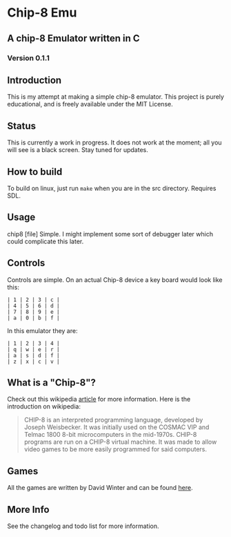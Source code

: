 # Chip-8 Emu
## A chip-8 Emulator written in C
### Version 0.1.1

## Introduction
This is my attempt at making a simple chip-8 emulator. This project is purely educational, and is freely available under the MIT License.

## Status
This is currently a work in progress. It does not work at the moment; all you will see is a black screen. Stay tuned for updates.

## How to build
To build on linux, just run `make` when you are in the src directory.
Requires SDL.

## Usage
chip8 [file]
Simple. I might implement some sort of debugger later which could complicate this later.

## Controls
Controls are simple. On an actual Chip-8 device a key board would look like this:

	| 1 | 2 | 3 | c |
	| 4 | 5 | 6 | d |
	| 7 | 8 | 9 | e |
	| a | 0 | b | f |

In this emulator they are:

	| 1 | 2 | 3 | 4 |
	| q | w | e | r |
	| a | s | d | f |
	| z | x | c | v |

## What is a "Chip-8"?
Check out this wikipedia [article](http://en.wikipedia.org/wiki/CHIP-8) for more information. Here is the introduction on wikipedia:
> CHIP-8 is an interpreted programming language, developed by Joseph Weisbecker.
> It was initially used on the COSMAC VIP and Telmac 1800 8-bit microcomputers in
> the mid-1970s. CHIP-8 programs are run on a CHIP-8 virtual machine. It was made
> to allow video games to be more easily programmed for said computers.

## Games
All the games are written by David Winter and can be found [here](http://www.pong-story.com/chip8/).

## More Info
See the changelog and todo list for more information.
